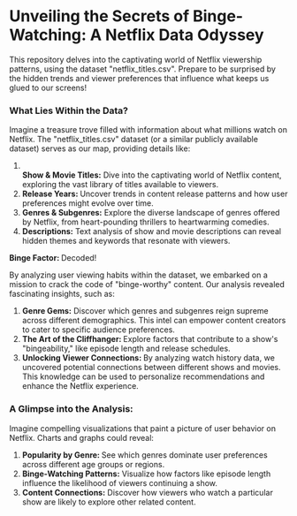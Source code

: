 <h1>Unveiling the Secrets of Binge-Watching: A Netflix Data Odyssey </h1>

This repository delves into the captivating world of Netflix viewership patterns, using the dataset "netflix_titles.csv".  Prepare to be surprised by the hidden trends and viewer preferences that influence what keeps us glued to our screens!

<h3>What Lies Within the Data?</h3>

Imagine a treasure trove filled with information about what millions watch on Netflix.  The "netflix_titles.csv" dataset (or a similar publicly available dataset) serves as our map, providing details like:

<ol>
<li></li><b>Show & Movie Titles:</b> Dive into the captivating world of Netflix content, exploring the vast library of titles available to viewers.</li>
<li><b> Release Years: </b>Uncover trends in content release patterns and how user preferences might evolve over time.</li>
<li><b>Genres & Subgenres:</b> Explore the diverse landscape of genres offered by Netflix, from heart-pounding thrillers to heartwarming comedies.</li>
<li><b>Descriptions:</b> Text analysis of show and movie descriptions can reveal hidden themes and keywords that resonate with viewers.</li>
</ol>

<b>Binge Factor: </b> Decoded!

By analyzing user viewing habits within the dataset, we embarked on a mission to crack the code of "binge-worthy" content.  Our analysis revealed fascinating insights, such as:
<ol>
  <li><b>Genre Gems:</b> Discover which genres and subgenres reign supreme across different demographics. This intel can empower content creators to cater to specific audience preferences.</li>
<li><b>The Art of the Cliffhanger: </b>Explore factors that contribute to a show's "bingeability," like episode length and release schedules.</li>
<li><b>Unlocking Viewer Connections: </b> By analyzing watch history data, we uncovered potential connections between different shows and movies. This knowledge can be used to personalize recommendations and enhance the Netflix experience.</li>
</ol>


<h3>A Glimpse into the Analysis:</h3>

Imagine compelling visualizations that paint a picture of user behavior on Netflix. Charts and graphs could reveal:

<ol>
 <li> <b>Popularity by Genre: </b> See which genres dominate user preferences across different age groups or regions.</li>
<li><b>Binge-Watching Patterns:</b> Visualize how factors like episode length influence the likelihood of viewers continuing a show.</li>
<li><b>Content Connections:</b> Discover how viewers who watch a particular show are likely to explore other related content.</li>
</ol>


